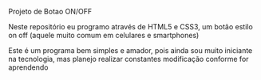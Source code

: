 Projeto de Botao ON/OFF
<p>Neste repositório eu programo através de HTML5 e CSS3, um botão estilo on off (aquele muito comum em celulares e smartphones) </p>
<p>Este é um programa bem simples e amador, pois ainda sou muito iniciante na tecnologia, mas planejo realizar constantes modificação conforme for aprendendo</p>
